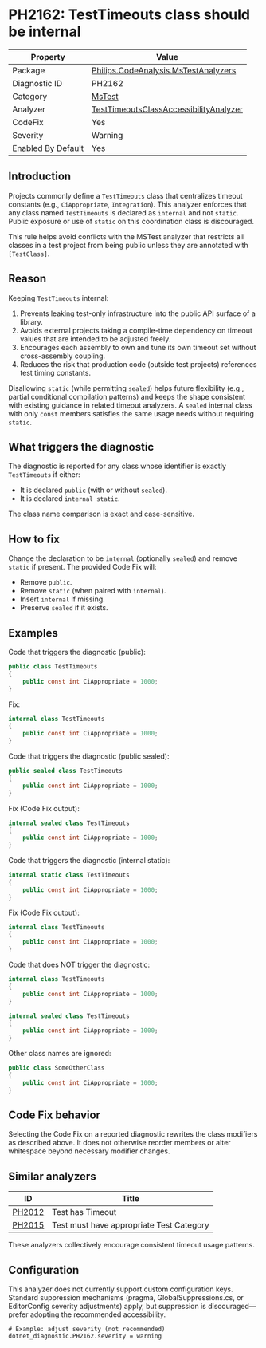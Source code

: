 # PH2162: TestTimeouts class should be internal

| Property | Value  |
|--|--|
| Package | [Philips.CodeAnalysis.MsTestAnalyzers](https://www.nuget.org/packages/Philips.CodeAnalysis.MsTestAnalyzers) |
| Diagnostic ID | PH2162 |
| Category  | [MsTest](../MsTest.md) |
| Analyzer | [TestTimeoutsClassAccessibilityAnalyzer](https://github.com/philips-software/roslyn-analyzers/blob/main/Philips.CodeAnalysis.MsTestAnalyzers/TestTimeoutsClassAccessibilityAnalyzer.cs) |
| CodeFix  | Yes |
| Severity | Warning |
| Enabled By Default | Yes |

## Introduction

Projects commonly define a `TestTimeouts` class that centralizes timeout constants (e.g., `CiAppropriate`, `Integration`). This analyzer enforces that any class named `TestTimeouts` is declared as `internal` and not `static`. Public exposure or use of `static` on this coordination class is discouraged.

This rule helps avoid conflicts with the MSTest analyzer that restricts all classes in a test project from being public unless they are annotated with `[TestClass]`.

## Reason

Keeping `TestTimeouts` internal:

1. Prevents leaking test-only infrastructure into the public API surface of a library.
2. Avoids external projects taking a compile-time dependency on timeout values that are intended to be adjusted freely.
3. Encourages each assembly to own and tune its own timeout set without cross-assembly coupling.
4. Reduces the risk that production code (outside test projects) references test timing constants.

Disallowing `static` (while permitting `sealed`) helps future flexibility (e.g., partial conditional compilation patterns) and keeps the shape consistent with existing guidance in related timeout analyzers. A `sealed` internal class with only `const` members satisfies the same usage needs without requiring `static`.

## What triggers the diagnostic

The diagnostic is reported for any class whose identifier is exactly `TestTimeouts` if either:

* It is declared `public` (with or without `sealed`).
* It is declared `internal static`.

The class name comparison is exact and case-sensitive.

## How to fix

Change the declaration to be `internal` (optionally `sealed`) and remove `static` if present. The provided Code Fix will:

* Remove `public`.
* Remove `static` (when paired with `internal`).
* Insert `internal` if missing.
* Preserve `sealed` if it exists.

## Examples

Code that triggers the diagnostic (public):
```cs
public class TestTimeouts
{
	public const int CiAppropriate = 1000;
}
```

Fix:
```cs
internal class TestTimeouts
{
	public const int CiAppropriate = 1000;
}
```

Code that triggers the diagnostic (public sealed):
```cs
public sealed class TestTimeouts
{
	public const int CiAppropriate = 1000;
}
```

Fix (Code Fix output):
```cs
internal sealed class TestTimeouts
{
	public const int CiAppropriate = 1000;
}
```

Code that triggers the diagnostic (internal static):
```cs
internal static class TestTimeouts
{
	public const int CiAppropriate = 1000;
}
```

Fix (Code Fix output):
```cs
internal class TestTimeouts
{
	public const int CiAppropriate = 1000;
}
```

Code that does NOT trigger the diagnostic:
```cs
internal class TestTimeouts
{
	public const int CiAppropriate = 1000;
}

internal sealed class TestTimeouts
{
	public const int CiAppropriate = 1000;
}
```

Other class names are ignored:
```cs
public class SomeOtherClass
{
	public const int CiAppropriate = 1000;
}
```

## Code Fix behavior

Selecting the Code Fix on a reported diagnostic rewrites the class modifiers as described above. It does not otherwise reorder members or alter whitespace beyond necessary modifier changes.

## Similar analyzers

| ID | Title |
|--|--|
| [PH2012](./PH2012.md) | Test has Timeout |
| [PH2015](./PH2015.md) | Test must have appropriate Test Category |

These analyzers collectively encourage consistent timeout usage patterns.

## Configuration

This analyzer does not currently support custom configuration keys. Standard suppression mechanisms (pragma, GlobalSuppressions.cs, or EditorConfig severity adjustments) apply, but suppression is discouraged—prefer adopting the recommended accessibility.

```
# Example: adjust severity (not recommended)
dotnet_diagnostic.PH2162.severity = warning
```


